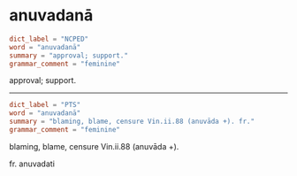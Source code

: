 # anuvadanā

``` toml
dict_label = "NCPED"
word = "anuvadanā"
summary = "approval; support."
grammar_comment = "feminine"
```

approval; support.

--------------------

``` toml
dict_label = "PTS"
word = "anuvadanā"
summary = "blaming, blame, censure Vin.ii.88 (anuvāda +). fr."
grammar_comment = "feminine"
```

blaming, blame, censure Vin.ii.88 (anuvāda \+).

fr. anuvadati


